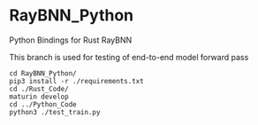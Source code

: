 # RayBNN_Python
Python Bindings for Rust RayBNN

This branch is used for testing of end-to-end model forward pass


```
cd RayBNN_Python/
pip3 install -r ./requirements.txt
cd ./Rust_Code/
maturin develop
cd ../Python_Code
python3 ./test_train.py
```




